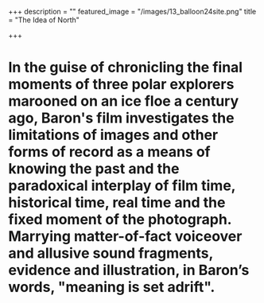 +++
description = ""
featured_image = "/images/13_balloon24site.png"
title = "The Idea of North"

+++
# In the guise of chronicling the final moments of three polar explorers marooned on an ice floe a century ago, Baron's film investigates the limitations of images and other forms of record as a means of knowing the past and the paradoxical interplay of film time, historical time, real time and the fixed moment of the photograph. Marrying matter-of-fact voiceover and allusive sound fragments, evidence and illustration, in Baron’s words, "meaning is set adrift".